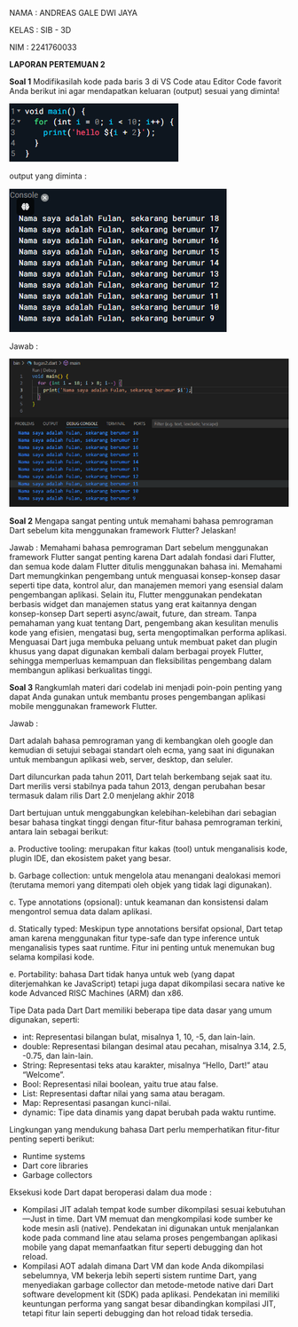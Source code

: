 NAMA  : ANDREAS GALE DWI JAYA

KELAS : SIB - 3D

NIM   : 2241760033

**LAPORAN PERTEMUAN 2**

**Soal 1**
Modifikasilah kode pada baris 3 di VS Code atau Editor Code favorit Anda berikut ini agar mendapatkan keluaran (output) sesuai yang diminta!

<img src = "gambar2.png">

output yang diminta :

<img src = "gambar3.png">

Jawab : 

<img src = "gambar1.png">

**Soal 2**
Mengapa sangat penting untuk memahami bahasa pemrograman Dart sebelum kita menggunakan framework Flutter? Jelaskan! 

Jawab : Memahami bahasa pemrograman Dart sebelum menggunakan framework Flutter sangat penting karena Dart adalah fondasi dari Flutter, dan semua kode dalam Flutter ditulis menggunakan bahasa ini. Memahami Dart memungkinkan pengembang untuk menguasai konsep-konsep dasar seperti tipe data, kontrol alur, dan manajemen memori yang esensial dalam pengembangan aplikasi. Selain itu, Flutter menggunakan pendekatan berbasis widget dan manajemen status yang erat kaitannya dengan konsep-konsep Dart seperti async/await, future, dan stream. Tanpa pemahaman yang kuat tentang Dart, pengembang akan kesulitan menulis kode yang efisien, mengatasi bug, serta mengoptimalkan performa aplikasi. Menguasai Dart juga membuka peluang untuk membuat paket dan plugin khusus yang dapat digunakan kembali dalam berbagai proyek Flutter, sehingga memperluas kemampuan dan fleksibilitas pengembang dalam membangun aplikasi berkualitas tinggi.

**Soal 3** Rangkumlah materi dari codelab ini menjadi poin-poin penting yang dapat Anda gunakan untuk membantu proses pengembangan aplikasi mobile menggunakan framework Flutter.

Jawab : 

Dart adalah bahasa pemrograman yang di kembangkan oleh google dan kemudian di setujui sebagai standart oleh ecma, yang saat ini digunakan untuk membangun aplikasi web, server, desktop, dan seluler. 

Dart diluncurkan pada tahun 2011, Dart telah berkembang sejak saat itu. Dart merilis versi stabilnya pada tahun 2013, dengan perubahan besar termasuk dalam rilis Dart 2.0 menjelang akhir 2018

Dart bertujuan untuk menggabungkan kelebihan-kelebihan dari sebagian besar bahasa tingkat tinggi dengan fitur-fitur bahasa pemrograman terkini, antara lain sebagai berikut:

a. Productive tooling: merupakan fitur kakas (tool) untuk menganalisis kode, plugin IDE, dan ekosistem paket yang besar.

b. Garbage collection: untuk mengelola atau menangani dealokasi memori (terutama memori yang ditempati oleh objek yang tidak lagi digunakan).

c. Type annotations (opsional): untuk keamanan dan konsistensi dalam mengontrol semua data dalam aplikasi.

d. Statically typed: Meskipun type annotations bersifat opsional, Dart tetap aman karena menggunakan fitur type-safe dan type inference untuk menganalisis types saat runtime. Fitur ini penting untuk menemukan bug selama kompilasi kode.

e. Portability: bahasa Dart tidak hanya untuk web (yang dapat diterjemahkan ke JavaScript) tetapi juga dapat dikompilasi secara native ke kode Advanced RISC Machines (ARM) dan x86.

Tipe Data pada Dart Dart memiliki beberapa tipe data dasar yang umum digunakan, seperti: 
- int: Representasi bilangan bulat, misalnya 1, 10, -5, dan lain-lain. 
- double: Representasi bilangan desimal atau pecahan, misalnya 3.14, 2.5, -0.75, dan lain-lain. 
- String: Representasi teks atau karakter, misalnya “Hello, Dart!” atau “Welcome”. 
- Bool: Representasi nilai boolean, yaitu true atau false. 
- List: Representasi daftar nilai yang sama atau beragam. 
- Map: Representasi pasangan kunci-nilai. 
- dynamic: Tipe data dinamis yang dapat berubah pada waktu runtime.

Lingkungan yang mendukung bahasa Dart perlu memperhatikan fitur-fitur penting seperti berikut:

- Runtime systems
- Dart core libraries
- Garbage collectors

Eksekusi kode Dart dapat beroperasi dalam dua mode :

- Kompilasi JIT adalah tempat kode sumber dikompilasi sesuai kebutuhan—Just in time. Dart VM memuat dan mengkompilasi kode sumber ke kode mesin asli (native). Pendekatan ini digunakan untuk menjalankan kode pada command line atau selama proses pengembangan aplikasi mobile yang dapat memanfaatkan fitur seperti debugging dan hot reload.
- Kompilasi AOT adalah dimana Dart VM dan kode Anda dikompilasi sebelumnya, VM bekerja lebih seperti sistem runtime Dart, yang menyediakan garbage collector dan metode-metode native dari Dart software development kit (SDK) pada aplikasi. Pendekatan ini memiliki keuntungan performa yang sangat besar dibandingkan kompilasi JIT, tetapi fitur lain seperti debugging dan hot reload tidak tersedia.


